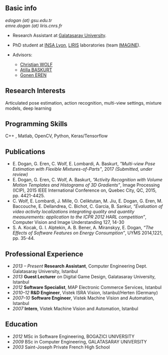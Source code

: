 Basic info
------
*edogan (at) gsu.edu.tr*       
*emre.dogan (at) liris.cnrs.fr*

* Research Assistant at [Galatasaray University](https://www.gsu.edu.tr).

* PhD student at [INSA Lyon](https://www.insa-lyon.fr), [LIRIS](http://liris.cnrs.fr) laboratories (team [IMAGINE](https://liris.cnrs.fr/imagine/)). 

* Advisors:
	* [Christian WOLF](http://liris.cnrs.fr/christian.wolf/)
	* [Atilla BASKURT](http://liris.cnrs.fr/atilla.baskurt/wiki/doku.php)
	* [Gonen EREN](http://www.goneneren.com/)

Research Interests
------
Articulated pose estimation, action recognition, multi-view settings, mixture models, deep learning 

Programming Skills
------
C++ , Matlab, OpenCV, Python, Keras/Tensorflow

Publications
------
* E. Dogan, G. Eren, C. Wolf, E. Lombardi, A. Baskurt, *"Multi-view Pose Estimation with Flexible Mixtures-of-Parts"*, 2017 *(Submitted, under review)*
* E. Dogan, G. Eren, C. Wolf, A. Baskurt, *“Activity Recognition with Volume Motion Templates and Histograms of 3D Gradients”*, Image Processing (ICIP), 2015 IEEE International Conference on, Quebec City, QC, 2015, pp. 4421-4425.
* C. Wolf, E. Lombardi, J. Mille, O. Celiktutan, M. Jiu, E. Dogan, G. Eren, M. Baccouche, E. Dellandrea, C. Bichot, C. Garcia, B. Sankur, *“Evaluation of video activity localizations integrating quality and quantity measurements: application to the ICPR 2012 HARL competition”*, Computer Vision and Image Understanding 127, 14-30
* S. A. Kocak, G. I. Alptekin, A. B. Bener, A. Miranskyy, E. Dogan, *“The Effects of Software Features on Energy Consumption”*, UYMS 2014,1221, pp. 35-44.

Professional Experience
------
* *2013 – Present* **Research Assistant**, Computer Engineering Dept. Galatasaray University, Istanbul 
* *2013* **Guest Lecturer** on Digital Game Design, Galatasaray University, Istanbul
* *2012* **Software Specialist**, MAP Electronic Commerce Services, Istanbul
* *2010–12* **R&D Engineer**, Vistek ISRA Vision, Istanbul/Herten (Germany)
* *2007–10* **Software Engineer**, Vistek Machine Vision and Automation, Istanbul 
* *2007* **Intern**, Vistek Machine Vision and Automation, Istanbul

Education
------
* *2012* MSc in Software Engineering, BOGAZICI UNIVERSITY
* *2009* BSc in Computer Engineering, GALATASARAY UNIVERSITY
* *2003* Saint-Joseph Private French High School





<!-- ## Installing

A step by step series of examples that tell you have to get a development env running

Say what the step will be

```
Give the example
```

And repeat

```
until finished
```

End with an example of getting some data out of the system or using it for a little demo

## Running the tests

Explain how to run the automated tests for this system

### Break down into end to end tests

Explain what these tests test and why

```
Give an example
```

### And coding style tests

Explain what these tests test and why

```
Give an example -->
<!-- ``` -->

<!-- ## Deployment

Add additional notes about how to deploy this on a live system

## Built With

* [Dropwizard](http://www.dropwizard.io/1.0.2/docs/) - The web framework used
* [Maven](https://maven.apache.org/) - Dependency Management
* [ROME](https://rometools.github.io/rome/) - Used to generate RSS Feeds

## Contributing

Please read [CONTRIBUTING.md](https://gist.github.com/PurpleBooth/b24679402957c63ec426) for details on our code of conduct, and the process for submitting pull requests to us.

## Versioning

We use [SemVer](http://semver.org/) for versioning. For the versions available, see the [tags on this repository](https://github.com/your/project/tags). 

## Authors

* **Billie Thompson** - *Initial work* - [PurpleBooth](https://github.com/PurpleBooth)

See also the list of [contributors](https://github.com/your/project/contributors) who participated in this project.

## License

This project is licensed under the MIT License - see the [LICENSE.md](LICENSE.md) file for details

## Acknowledgments

* Hat tip to anyone who's code was used
* Inspiration
* etc -->
